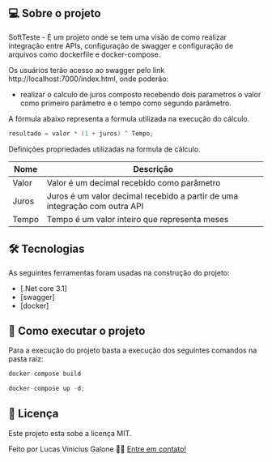 ## 💻 Sobre o projeto

SoftTeste - É um projeto onde se tem uma visão de como realizar integração entre APIs, configuração de swagger e configuração de arquivos como dockerfile
e docker-compose.

Os usuários terão acesso ao swagger pelo link http://localhost:7000/index.html, onde poderão:
- realizar o calculo de juros composto recebendo dois parametros o valor como primeiro parâmetro e o tempo como segundo parâmetro.

A fórmula abaixo representa a formula utilizada na execução do cálculo.

```csharp
resultado = valor * (1 + juros) ^ Tempo;
```

Definições propriedades utilizadas na formula de cálculo.

| Nome   | Descrição                                                                            |
|--------|--------------------------------------------------------------------------------------|
| Valor  | Valor é um decimal recebido como parâmetro                                           |
| Juros  | Juros é um valor decimal recebido a partir de uma integração com outra API           |
| Tempo  | Tempo é um valor inteiro que representa meses                                        |

## 🛠 Tecnologias

As seguintes ferramentas foram usadas na construção do projeto:

- [.Net core 3.1]
- [swagger]
- [docker]

## 🚀 Como executar o projeto

Para a execução do projeto basta a execução dos seguintes comandos na pasta raiz:
```csharp
docker-compose build
```
```csharp
docker-compose up -d;
```

## 📝 Licença

Este projeto esta sobe a licença MIT.

Feito por Lucas Vinicius Galone 👋🏽 [Entre em contato!](https://www.linkedin.com/in/tgmarinho/)
